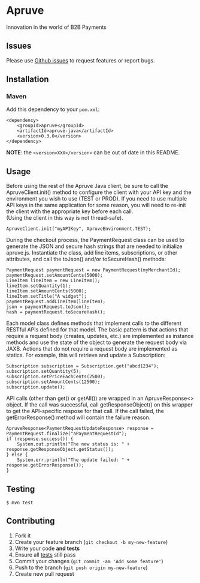 # Apruve

Innovation in the world of B2B Payments

## Issues

Please use [Github issues](https://github.com/apruve/apruve-java/issues) to request features or report bugs.

## Installation

### Maven

Add this dependency to your `pom.xml`:

    <dependency>
	    <groupId>apruve</groupId>
	    <artifactId>apruve-java</artifactId>
	    <version>0.3.0</version>
    </dependency>

**NOTE**: the `<version>XXX</version>` can be out of date in this README.

## Usage

Before using the rest of the Apruve Java client, be sure to call the ApruveClient.init() method to configure the client with 
your API key and the environment you wish to use (TEST or PROD).  If you need to use multiple API keys in the same application
 for some reason, you will need to re-init the client with the appropriate key before each call.  
(Using the client in this way is not thread-safe).

	ApruveClient.init("myAPIKey", ApruveEnvironment.TEST);

During the checkout process, the PaymentRequest class can be used to generate the JSON and secure hash strings that are needed to
initialize apruve.js.  Instantiate the class, add line items, subscriptions, or other attributes, and call the toJson() and/or
toSecureHash() methods:

	PaymentRequest paymentRequest = new PaymentRequest(myMerchantId);
	paymentRequest.setAmountCents(5000);
	LineItem lineItem = new LineItem();
	lineItem.setQuantity(1);
	lineItem.setAmountCents(5000);
	lineItem.setTitle("A widget");
	paymentRequest.addLineItem(lineItem);
	json = paymentRequest.toJson();
	hash = paymentRequest.toSecureHash();

Each model class defines methods that implement calls to the different RESTful APIs defined for that model.  The basic pattern is that 
actions that require a request body (creates, updates, etc.) are implemented as instance methods and use the state of the object
to generate the request body via JAXB.  Actions that do not require a request body are implemented as statics.  For example, 
this will retrieve and update a Subscription:

	Subscription subscription = Subscription.get("abcd1234");
	subscription.setQuantity(5);
	subscription.setPriceEachCents(2500);
	subscription.setAmountCents(12500);
	subscription.update();

API calls (other than get() or getAll()) are wrapped in an ApruveResponse<> object.  If the call was successful, call getResponseObject()
on this wrapper to get the API-specific respose for that call.  If the call failed, the getErrorResponse() method will contain the failure
reason.

	ApruveResponse<PaymentRequestUpdateResponse> response = PaymentRequest.finalize("aPaymentRequestId");
	if (response.success()) {
		System.out.println("The new status is: " + response.getResponseObject.getStatus());
	} else {
		System.err.println("The update failed: " + response.getErrorResponse());
	}

## Testing

    $ mvn test

## Contributing

1. Fork it
2. Create your feature branch (`git checkout -b my-new-feature`)
3. Write your code **and tests**
4. Ensure all [tests](#testing) still pass
5. Commit your changes (`git commit -am 'Add some feature'`)
6. Push to the branch (`git push origin my-new-feature`)
7. Create new pull request

